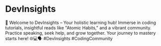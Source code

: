 # DevInsights
🚀 Welcome to DevInsights – Your holistic learning hub! Immerse in coding tutorials, insightful reads like "Atomic Habits," and a vibrant community. Practice speaking, seek help, and grow together. Your journey to mastery starts here! 🌐💻🗣️ #DevInsights #CodingCommunity
